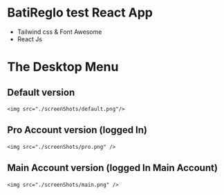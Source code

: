 # BatiReglo test React App
+ Tailwind css & Font Awesome
+ React Js

# The Desktop Menu 

## Default version
    <img src="./screenShots/default.png"/>
## Pro Account version (logged In)
    <img src="./screenShots/pro.png" />
## Main Account version (logged In Main Account)
    <img src="./screenShots/main.png" />



